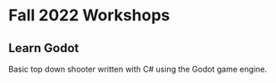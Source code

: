 # Fall 2022 Workshops

## Learn Godot

Basic top down shooter written with C# using the Godot game engine.